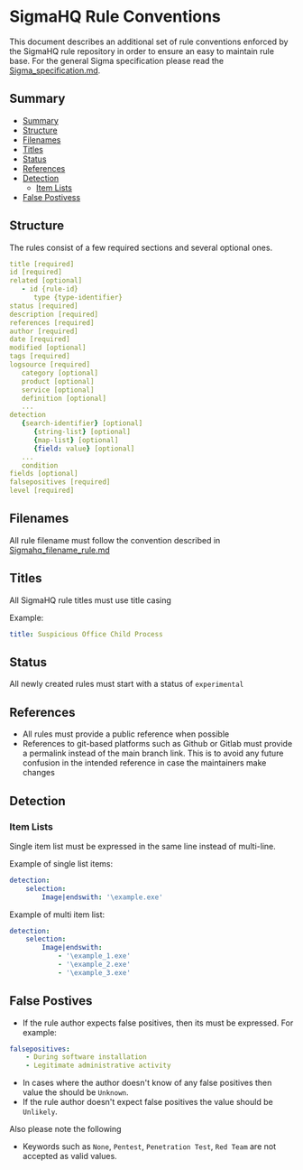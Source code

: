 # SigmaHQ Rule Conventions <!-- omit in toc -->

This document describes an additional set of rule conventions enforced by the SigmaHQ rule repository in order to ensure an easy to maintain rule base. For the general Sigma specification please read the [Sigma_specification.md](../Sigma_specification.md).

## Summary

- [Summary](#summary)
- [Structure](#structure)
- [Filenames](#filenames)
- [Titles](#titles)
- [Status](#status)
- [References](#references)
- [Detection](#detection)
  - [Item Lists](#item-lists)
- [False Postivess](#false-postivess)

## Structure

The rules consist of a few required sections and several optional ones.

```yaml
title [required]
id [required]
related [optional]
   - id {rule-id}
      type {type-identifier}
status [required]
description [required]
references [required]
author [required]
date [required]
modified [optional]
tags [required]
logsource [required]
   category [optional]
   product [optional]
   service [optional]
   definition [optional]
   ...
detection
   {search-identifier} [optional]
      {string-list} [optional]
      {map-list} [optional]
      {field: value} [optional]
   ...
   condition
fields [optional]
falsepositives [required]
level [required]
```

## Filenames

All rule filename must follow the convention described in [Sigmahq_filename_rule.md](./Sigmahq_filename_rule.md)

## Titles

All SigmaHQ rule titles must use title casing

Example:

```yml
title: Suspicious Office Child Process
```

## Status

All newly created rules must start with a status of `experimental`

## References

- All rules must provide a public reference when possible
- References to git-based platforms such as Github or Gitlab must provide a permalink instead of the main branch link. This is to avoid any future confusion in the intended reference in case the maintainers make changes

## Detection

### Item Lists

Single item list must be expressed in the same line instead of multi-line.

Example of single list items:

```yml
detection:
    selection:
        Image|endswith: '\example.exe'
```

Example of multi item list:

```yml
detection:
    selection:
        Image|endswith:
            - '\example_1.exe'
            - '\example_2.exe'
            - '\example_3.exe'
```

## False Postives

- If the rule author expects false positives, then its must be expressed. For example:

```yml
falsepositives:
    - During software installation
    - Legitimate administrative activity
```

- In cases where the author doesn't know of any false positives then value the should be `Unknown`.
- If the rule author doesn't expect false positives the value should be `Unlikely`.

Also please note the following

- Keywords such as `None`, `Pentest`, `Penetration Test`, `Red Team` are not accepted as valid values.
